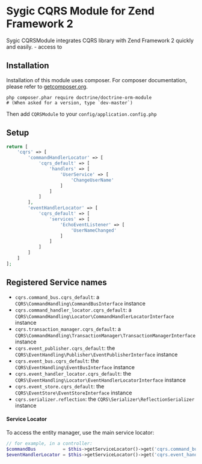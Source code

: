# Sygic CQRS Module for Zend Framework 2

Sygic CQRSModule integrates CQRS library with Zend Framework 2 quickly and easily.
    - access to

## Installation

Installation of this module uses composer. For composer documentation, please refer to
[getcomposer.org](http://getcomposer.org/).

    php composer.phar require doctrine/doctrine-orm-module
    # (When asked for a version, type `dev-master`)

Then add `CQRSModule` to your `config/application.config.php`

## Setup
```php
return [
    'cqrs' => [
        'commandHandlerLocator' => [
            'cqrs_default' => [
                'handlers' => [
                    'UserService' => [
                        'ChangeUserName'
                    ]
                ]
            ]
        ],
        'eventHandlerLocator' => [
            'cqrs_default' => [
                'services' => [
                    'EchoEventListener' => [
                        'UserNameChanged'
                    ]
                ]
            ]
        ]
    ]
];
```

## Registered Service names

 * `cqrs.command_bus.cqrs_default`: a `CQRS\CommandHandling\CommandBusInterface` instance
 * `cqrs.command_handler_locator.cqrs_default`: a `CQRS\CommandHandling\Locator\CommandHandlerLocatorInterface` instance
 * `cqrs.transaction_manager.cqrs_default`: a `CQRS\CommandHandling\TransactionManager\TransactionManagerInterface` instance
 * `cqrs.event_publisher.cqrs_default`: the `CQRS\EventHandling\Publisher\EventPublisherInterface` instance
 * `cqrs.event_bus.cqrs_default`: the `CQRS\EventHandling\EventBusInterface` instance
 * `cqrs.event_handler_locator.cqrs_default`: the `CQRS\EventHandling\Locator\EventHandlerLocatorInterface` instance
 * `cqrs.event_store.cqrs_default`: the `CQRS\EventStore\EventStoreInterface` instance
 * `cqrs.serializer.reflection`: the `CQRS\Serializer\ReflectionSerializer` instance

#### Service Locator
To access the entity manager, use the main service locator:

```php
// for example, in a controller:
$commandBus          = $this->getServiceLocator()->get('cqrs.command_bus.cqrs_default');
$eventHandlerLocator = $this->getServiceLocator()->get('cqrs.event_handler_locator.cqrs_default');
```
